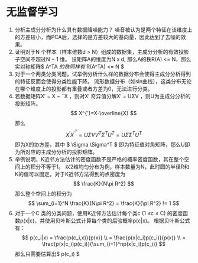 # 无监督学习

1. 分析主成分分析为什么具有数据降噪能力？
   噪音被认为是两个特征在该维度上的方差较小，而PCA后，选择的是方差较大的基向量，因此达到了去噪的效果。
2. 证明对于N 个样本（样本维数d > N）组成的数据集，主成分分析的有效投影子空间不超过N − 1 维。
   设矩阵A的维度为N x d, 那么A的秩R(A) <= N，那么实对称矩阵$ A^TA $的秩同样有$ R(A^TA) <= N $
3. 对于一个两类分类问题，试举例分析什么样的数据分布会使得主成分分析得到的特征反而会使得分类性能下降。
   流形数据分布（如sin曲线），这类分布无论在哪个维度上的投影都有重叠或者方差为0，无法进行分类。
4. 若数据矩阵X′ = X − ¯X ，则对X′ 奇异值分解X′ = UΣV ，则U为主成分分析的投影矩阵。
   $$ X^{'}=X-\overline{X} $$
   那么 
   $$ X^{'}X^{'^T} = U\Sigma VV^T\Sigma^T U^T = U\Sigma \Sigma^T U^T $$
   即为X的协方差，其中 $ \Sigma \Sigma^T $ 即为特征值对角矩阵，那么U即为所对应的主成分分析的投影矩阵。
5. 举例说明，K近邻方法估计的密度函数不是严格的概率密度函数，其在整个空间上的积分不等于1。
   以2维均匀分布为例，样本数量为N，此时圆的半径R和K的值可以固定，对于K近邻方法得到的点密度为
   $$ \frac{K}{N\pi R^2} $$
   那么整个空间上的积分为
   $$ \sum_{i=1}^N \frac{K}{N\pi R^2} =  \frac{K}{\pi R^2} != 1 $$
6. 对于一个C 类的分类问题，使用K近邻方法估计每个类c (1 ≤c ≤ C) 的密度函数p(x|c)，并使用贝叶斯公式计算每个类的后验概率p(c|x)。
   根据贝叶斯公式有：
   $$ p(c_i|x) = \frac{p(c_i,x)}{p(x)} \\ = \frac{p(x|c_i)p(c_i)}{p(x)} \\ = \frac{p(x|c_i)p(c_i)}{\sum_{i=1}^np(x|c_i)p(c_i)} $$
   那么只需要估算出$ p(c_i) $